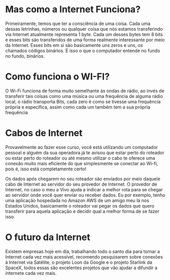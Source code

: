 # Mas como a Internet Funciona? 

Primeiramente, temos que ter a consciência de uma coisa. Cada uma dessas letrinhas, números ou qualquer coisa que nós estamos transferindo via Internet atualmente representa 1 byte. Cada um desses bytes tem 8 bits e esses bits são transferidos de uma forma realmente interessante por meio da Internet. Esses bits em si são basicamente uns zeros e uns, os chamados códigos binários. É isso o que o computador entende no fundo no fundo, binários.

# Como funciona o WI-FI?

O Wi-Fi funciona de forma muito semelhante às ondas de rádio, ao invés de transferir tais coisas como uma música ou uma frequência de alguma rádio local, o rádio transporta Bits, cada zero é como se tivesse uma frequência própria e específica, assim como cada um também tem a sua própria frequência

# Cabos de Internet

Provavelmente ao fazer esse curso, você está utilizando um computador pessoal e alguém da sua operadora já te avisou que estar perto do roteador ou estar perto do roteador ou até mesmo utilizar o cabo te oferece uma conexão muito mais eficiente do que simplesmente se conectar ao Wi-fi, pois é, isso está completamente certo!

Os dados após chegarem no seu roteador são enviados por meio daquele cabo de Internet ao servidor do seu provedor de Internet. O provedor de Internet, no caso o meu a Vivo ajuda a indicar a melhor rota para se chegar ao servidor onde você quer enviar ou receber dados. Eu por exemplo, tenho uma aplicação hospedada no Amazon AWS de um amigo meu lá nos Estados Unidos, basicamente o roteador vai pegar os dados que quero transferir para aquela aplicação e decidir qual a melhor forma de se fazer isso. 

# O futuro da Internet

Existem empresas hoje em dia, trabalhando todo o santo dia para tornar a Internet cada vez mais acessível, recomendo pesquisarem sobre conexões à Internet via Satélite, o projeto Loon da Google e o projeto Starlink da SpaceX, todos essas são excelentes projetos que vão ajudar a difundir a internete cada vez mais.